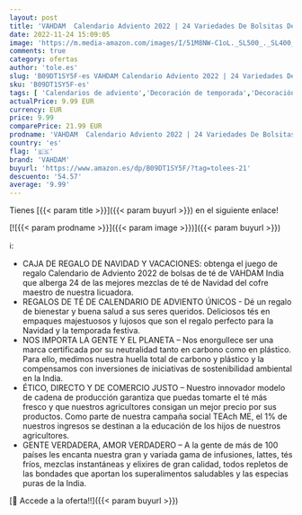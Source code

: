 ```yaml
---
layout: post
title: 'VAHDAM  Calendario Adviento 2022 | 24 Variedades De Bolsitas De Té En Cajas Regalo Navideña | Ingredientes 100% Naturales - Calendario Adviento Hombre  Regalos Navidad Mujer | Calendario Adviento Te'
date: 2022-11-24 15:09:05
image: 'https://m.media-amazon.com/images/I/51M8NW-C1oL._SL500_._SL400_.jpg'
comments: true
category: ofertas
author: 'tole.es'
slug: 'B09DT1SY5F-es VAHDAM Calendario Adviento 2022 | 24 Variedades De...'
sku: 'B09DT1SY5F-es'
tags: [ 'Calendarios de adviento','Decoración de temporada','Decoración del hogar','Hogar y cocina','adviento','navidad','vahdam','🇪🇸', ]
actualPrice: 9.99 EUR
currency: EUR
price: 9.99
comparePrice: 21.99 EUR
prodname: 'VAHDAM  Calendario Adviento 2022 | 24 Variedades De Bolsitas De Té En Cajas Regalo Navideña | Ingredientes 100% Naturales - Calendario Adviento Hombre  Regalos Navidad Mujer | Calendario Adviento Te'
country: 'es'
flag: '🇪🇸'
brand: 'VAHDAM'
buyurl: 'https://www.amazon.es/dp/B09DT1SY5F/?tag=tolees-21'
descuento: '54.57'
average: '9.99'
---
```


Tienes [{{< param title >}}]({{< param buyurl >}}) en el siguiente enlace!

[![{{< param prodname >}}]({{< param image >}})]({{< param buyurl >}})

ℹ️:

- CAJA DE REGALO DE NAVIDAD Y VACACIONES: obtenga el juego de regalo Calendario de Adviento 2022 de bolsas de té de VAHDAM India que alberga 24 de las mejores mezclas de té de Navidad del cofre maestro de nuestra licuadora.
- REGALOS DE TÉ DE CALENDARIO DE ADVIENTO ÚNICOS - Dé un regalo de bienestar y buena salud a sus seres queridos. Deliciosos tés en empaques majestuosos y lujosos que son el regalo perfecto para la Navidad y la temporada festiva.
- NOS IMPORTA LA GENTE Y EL PLANETA – Nos enorgullece ser una marca certificada por su neutralidad tanto en carbono como en plástico. Para ello, medimos nuestra huella total de carbono y plástico y la compensamos con inversiones de iniciativas de sostenibilidad ambiental en la India.
- ÉTICO, DIRECTO Y DE COMERCIO JUSTO – Nuestro innovador modelo de cadena de producción garantiza que puedas tomarte el té más fresco y que nuestros agricultores consigan un mejor precio por sus productos. Como parte de nuestra campaña social TEAch ME, el 1% de nuestros ingresos se destinan a la educación de los hijos de nuestros agricultores.
- GENTE VERDADERA, AMOR VERDADERO – A la gente de más de 100 países les encanta nuestra gran y variada gama de infusiones, lattes, tés fríos, mezclas instantáneas y elixires de gran calidad, todos repletos de las bondades que aportan los superalimentos saludables y las especias puras de la India.

[🛒 Accede a la oferta!!]({{< param buyurl >}})
